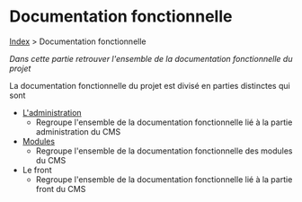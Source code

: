 # Documentation fonctionnelle

[Index](../../index.md) > Documentation fonctionnelle

*Dans cette partie retrouver l'ensemble de la documentation fonctionnelle du projet*

La documentation fonctionnelle du projet est divisé en parties distinctes qui sont
* [L'administration](Administration/index.md)
  * Regroupe l'ensemble de la documentation fonctionnelle lié à la partie administration du CMS
* [Modules](Modules/index.md)
  * Regroupe l'ensemble de la documentation fonctionnelle des modules du CMS
* Le front
  * Regroupe l'ensemble de la documentation fonctionnelle lié à la partie front du CMS



